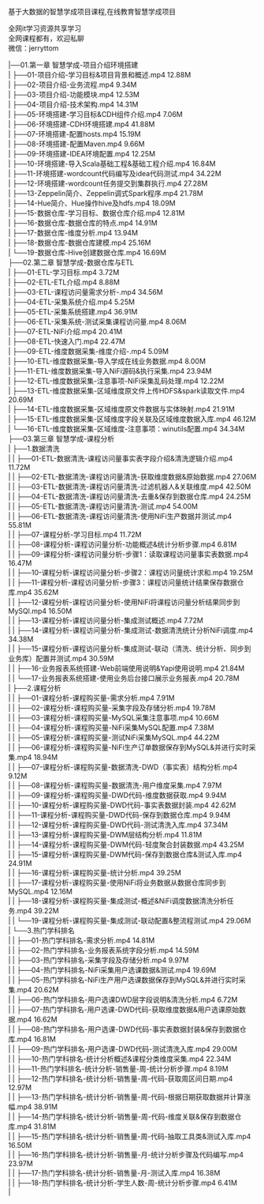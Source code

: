 基于大数据的智慧学成项目课程,在线教育智慧学成项目

全网it学习资源共享学习<br>全网课程都有，欢迎私聊<br>微信：jerryttom<br>

|──01.第一章 智慧学成-项目介绍环境搭建<br> | ├──01-项目介绍-学习目标&amp;项目背景和概述.mp4 12.88M<br> | ├──02-项目介绍-业务流程.mp4 9.34M<br> | ├──03-项目介绍-功能模块.mp4 12.53M<br> | ├──04-项目介绍-技术架构.mp4 14.31M<br> | ├──05-环境搭建-学习目标&amp;CDH组件介绍.mp4 7.06M<br> | ├──06-环境搭建-CDH环境搭建.mp4 41.88M<br> | ├──07-环境搭建-配置hosts.mp4 15.19M<br> | ├──08-环境搭建-配置Maven.mp4 9.66M<br> | ├──09-环境搭建-IDEA环境配置.mp4 12.25M<br> | ├──10-环境搭建-导入Scala基础工程&amp;基础工程介绍.mp4 16.84M<br> | ├──11-环境搭建-wordcount代码编写及idea代码测试.mp4 34.22M<br> | ├──12-环境搭建-wordcount任务提交到集群执行.mp4 27.28M<br> | ├──13-Zeppelin简介、Zeppelin调式Spark程序.mp4 21.78M<br> | ├──14-Hue简介、Hue操作hive及hdfs.mp4 18.09M<br> | ├──15-数据仓库-学习目标、数据仓库介绍.mp4 12.81M<br> | ├──16-数据仓库-数据仓库的特点.mp4 14.91M<br> | ├──17-数据仓库-维度分析.mp4 13.94M<br> | ├──18-数据仓库-数据仓库建模.mp4 25.16M<br> | └──19-数据仓库-Hive创建数据仓库.mp4 16.69M<br> ├──02.第二章 智慧学成-数据仓库与ETL<br> | ├──01-ETL-学习目标.mp4 3.72M<br> | ├──02-ETL-ETL介绍.mp4 8.88M<br> | ├──03-ETL-课程访问量需求分析-.mp4 34.56M<br> | ├──04-ETL-采集系统介绍.mp4 5.25M<br> | ├──05-ETL-采集系统搭建.mp4 36.91M<br> | ├──06-ETL-采集系统-测试采集课程访问量.mp4 8.06M<br> | ├──07-ETL-NiFi介绍.mp4 20.41M<br> | ├──08-ETL-快速入门.mp4 22.47M<br> | ├──09-ETL-维度数据采集-维度介绍-.mp4 5.09M<br> | ├──10-ETL-维度数据采集-导入学成在线业务数据.mp4 8.00M<br> | ├──11-ETL-维度数据采集-导入NiFi源码&amp;执行采集.mp4 23.94M<br> | ├──12-ETL-维度数据采集-注意事项-NiFi采集乱码处理.mp4 12.22M<br> | ├──13-ETL-维度数据采集-区域维度原文件上传HDFS&amp;spark读取文件.mp4 20.69M<br> | ├──14-ETL-维度数据采集-区域维度原文件数据与实体映射.mp4 21.91M<br> | ├──15-ETL-维度数据采集-区域维度字段关联及区域维度数据入库.mp4 46.12M<br> | └──16-ETL-维度数据采集-区域维度-注意事项：winutils配置.mp4 34.34M<br> ├──03.第三章 智慧学成-课程分析<br> | ├──1.数据清洗<br> | | ├──01-ETL-数据清洗-课程访问量事实表字段介绍&amp;清洗逻辑介绍.mp4 11.72M<br> | | ├──02-ETL-数据清洗-课程访问量清洗-获取维度数据&amp;原始数据.mp4 27.06M<br> | | ├──03-ETL-数据清洗-课程访问量清洗-过滤机器人&amp;关联维度.mp4 42.50M<br> | | ├──04-ETL-数据清洗-课程访问量清洗-去重&amp;保存到数据仓库.mp4 24.25M<br> | | ├──05-ETL-数据清洗-课程访问量清洗-测试.mp4 54.00M<br> | | ├──06-ETL-数据清洗-课程访问量清洗-使用NiFi生产数据并测试.mp4 55.81M<br> | | ├──07-课程分析-学习目标.mp4 11.72M<br> | | ├──08-课程分析-课程访问量分析-功能概述&amp;统计分析步骤.mp4 6.81M<br> | | ├──09-课程分析-课程访问量分析-步骤1：读取课程访问量事实表数据.mp4 16.47M<br> | | ├──10-课程分析-课程访问量分析-步骤2：课程访问量统计求和.mp4 19.25M<br> | | ├──11-课程分析-课程访问量分析-步骤3：课程访问量统计结果保存数据仓库.mp4 35.62M<br> | | ├──12-课程分析-课程访问量分析-使用NiFi将课程访问量分析结果同步到MySQl.mp4 16.50M<br> | | ├──13-课程分析-课程访问量分析-集成测试概述.mp4 7.72M<br> | | ├──14-课程分析-课程访问量分析-集成测试-数据清洗统计分析NiFi调度.mp4 34.38M<br> | | ├──15-课程分析-课程访问量分析-集成测试-联动（清洗、统计分析、同步到业务库）配置并测试.mp4 30.59M<br> | | ├──16-业务报表系统搭建-Web前端使用说明&amp;Yapi使用说明.mp4 21.84M<br> | | └──17-业务报表系统搭建-使用业务后台接口展示业务报表.mp4 20.78M<br> | ├──2.课程分析<br> | | ├──01-课程分析-课程购买量-需求分析.mp4 7.91M<br> | | ├──02-课程分析-课程购买量-采集字段及存储分析.mp4 19.78M<br> | | ├──03-课程分析-课程购买量-MySQL采集注意事项.mp4 10.66M<br> | | ├──04-课程分析-课程购买量-NiFi采集MySQL配置.mp4 7.38M<br> | | ├──05-课程分析-课程购买量-测试NiFi采集MySQL.mp4 44.22M<br> | | ├──06-课程分析-课程购买量-NiFi生产订单数据保存到MySQL&amp;并进行实时采集.mp4 18.94M<br> | | ├──07-课程分析-课程购买量-数据清洗-DWD（事实表）结构分析.mp4 9.12M<br> | | ├──08-课程分析-课程购买量-数据清洗-用户维度采集.mp4 7.97M<br> | | ├──09-课程分析-课程购买量-DWD代码-维度数据获取.mp4 9.94M<br> | | ├──10-课程分析-课程购买量-DWD代码-事实表数据封装.mp4 42.62M<br> | | ├──11-课程分析-课程购买量-DWD代码-保存到数据仓库.mp4 9.94M<br> | | ├──12-课程分析-课程购买量-DWD代码-测试清洗入库.mp4 37.34M<br> | | ├──13-课程分析-课程购买量-DWM层结构分析.mp4 11.81M<br> | | ├──14-课程分析-课程购买量-DWM代码-轻度聚合封装数据.mp4 43.25M<br> | | ├──15-课程分析-课程购买量-DWM代码-保存到数据仓库&amp;测试入库.mp4 24.91M<br> | | ├──16-课程分析-课程购买量-统计分析.mp4 39.25M<br> | | ├──17-课程分析-课程购买量-使用NiFi将业务数据从数据仓库同步到MySQL.mp4 12.16M<br> | | ├──18-课程分析-课程购买量-集成测试-概述&amp;NiFi调度数据清洗分析任务.mp4 39.22M<br> | | └──19-课程分析-课程购买量-集成测试-联动配置&amp;整流程测试.mp4 29.06M<br> | └──3.热门学科排名<br> | | ├──01-热门学科排名-需求分析.mp4 14.81M<br> | | ├──02-热门学科排名-业务报表系统字段分析.mp4 14.59M<br> | | ├──03-热门学科排名-采集字段及存储分析.mp4 9.97M<br> | | ├──04-热门学科排名-NiFi采集用户选课数据&amp;测试.mp4 19.69M<br> | | ├──05-热门学科排名-NiFi生产用户选课数据保存到MySQL&amp;并进行实时采集.mp4 20.62M<br> | | ├──06-热门学科排名-用户选课DWD层字段说明&amp;清洗分析.mp4 6.72M<br> | | ├──07-热门学科排名-用户选课-DWD代码-获取维度数据&amp;用户选课原始数据.mp4 16.62M<br> | | ├──08-热门学科排名-用户选课-DWD代码-事实表数据封装&amp;保存到数据仓库.mp4 16.81M<br> | | ├──09-热门学科排名-用户选课-DWD代码-测试清洗入库.mp4 29.00M<br> | | ├──10-热门学科排名-统计分析概述&amp;课程分类维度采集.mp4 22.34M<br> | | ├──11-热门学科排名-统计分析-销售量-周-统计分析步骤.mp4 8.19M<br> | | ├──12-热门学科排名-统计分析-销售量-周-代码-获取周区间日期.mp4 12.97M<br> | | ├──13-热门学科排名-统计分析-销售量-周-代码-根据日期获取数据并计算涨幅.mp4 38.91M<br> | | ├──14-热门学科排名-统计分析-销售量-周-代码-维度关联&amp;保存到数据仓库.mp4 31.81M<br> | | ├──15-热门学科排名-统计分析-销售量-周-代码-抽取工具类&amp;测试入库.mp4 16.50M<br> | | ├──16-热门学科排名-统计分析-销售量-月-统计分析步骤及代码编写.mp4 23.97M<br> | | ├──17-热门学科排名-统计分析-销售量-月-测试入库.mp4 16.38M<br> | | ├──18-热门学科排名-统计分析-学生人数-周-统计分析步骤.mp4 6.41M<br> | 